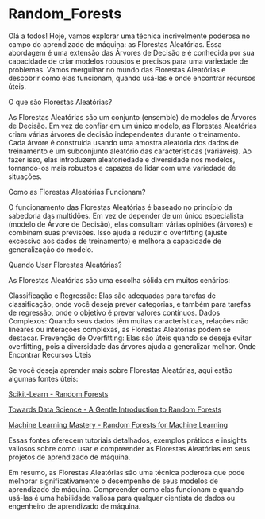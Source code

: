 ﻿# Random_Forests

Olá a todos! Hoje, vamos explorar uma técnica incrivelmente poderosa no campo do aprendizado de máquina: as Florestas Aleatórias. Essa abordagem é uma extensão das Árvores de Decisão e é conhecida por sua capacidade de criar modelos robustos e precisos para uma variedade de problemas. Vamos mergulhar no mundo das Florestas Aleatórias e descobrir como elas funcionam, quando usá-las e onde encontrar recursos úteis.

O que são Florestas Aleatórias?

As Florestas Aleatórias são um conjunto (ensemble) de modelos de Árvores de Decisão. Em vez de confiar em um único modelo, as Florestas Aleatórias criam várias árvores de decisão independentes durante o treinamento. Cada árvore é construída usando uma amostra aleatória dos dados de treinamento e um subconjunto aleatório das características (variáveis). Ao fazer isso, elas introduzem aleatoriedade e diversidade nos modelos, tornando-os mais robustos e capazes de lidar com uma variedade de situações.

Como as Florestas Aleatórias Funcionam?

O funcionamento das Florestas Aleatórias é baseado no princípio da sabedoria das multidões. Em vez de depender de um único especialista (modelo de Árvore de Decisão), elas consultam várias opiniões (árvores) e combinam suas previsões. Isso ajuda a reduzir o overfitting (ajuste excessivo aos dados de treinamento) e melhora a capacidade de generalização do modelo.

Quando Usar Florestas Aleatórias?

As Florestas Aleatórias são uma escolha sólida em muitos cenários:

Classificação e Regressão: Elas são adequadas para tarefas de classificação, onde você deseja prever categorias, e também para tarefas de regressão, onde o objetivo é prever valores contínuos.
Dados Complexos: Quando seus dados têm muitas características, relações não lineares ou interações complexas, as Florestas Aleatórias podem se destacar.
Prevenção de Overfitting: Elas são úteis quando se deseja evitar overfitting, pois a diversidade das árvores ajuda a generalizar melhor.
Onde Encontrar Recursos Úteis

Se você deseja aprender mais sobre Florestas Aleatórias, aqui estão algumas fontes úteis:

[Scikit-Learn - Random Forests](https://scikit-learn.org/stable/modules/generated/sklearn.ensemble.RandomForestClassifier.html)

[Towards Data Science - A Gentle Introduction to Random Forests](https://towardsdatascience.com/understanding-random-forest-58381e0602d2)

[Machine Learning Mastery - Random Forests for Machine Learning](https://machinelearningmastery.com/random-forest-ensemble-in-python/)

Essas fontes oferecem tutoriais detalhados, exemplos práticos e insights valiosos sobre como usar e compreender as Florestas Aleatórias em seus projetos de aprendizado de máquina.

Em resumo, as Florestas Aleatórias são uma técnica poderosa que pode melhorar significativamente o desempenho de seus modelos de aprendizado de máquina. Compreender como elas funcionam e quando usá-las é uma habilidade valiosa para qualquer cientista de dados ou engenheiro de aprendizado de máquina.
